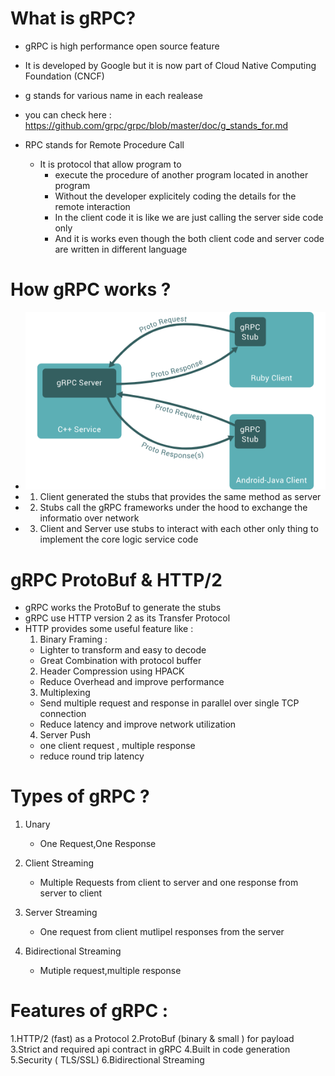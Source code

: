 # What is gRPC?

- gRPC is high performance open source feature
- It is developed by Google but it is now part of Cloud Native Computing Foundation (CNCF)
- g stands for various name in each realease
- you can check here : https://github.com/grpc/grpc/blob/master/doc/g_stands_for.md

- RPC stands for Remote Procedure Call
  - It is protocol that allow program to
    - execute the procedure of another program located in another program
    - Without the developer explicitely coding the details for the remote interaction
    - In the client code it is like we are just calling the server side code only
    - And it is works even though the both client code and server code are written in different language

# How gRPC works ?

- ![alt text](image.png)
- 1. Client generated the stubs that provides the same method as server
- 2. Stubs call the gRPC frameworks under the hood to exchange the informatio over network
- 3. Client and Server use stubs to interact with each other only thing to implement the core logic service code

# gRPC ProtoBuf & HTTP/2

- gRPC works the ProtoBuf to generate the stubs
- gRPC use HTTP version 2 as its Transfer Protocol
- HTTP provides some useful feature like :
  1. Binary Framing :
  - Lighter to transform and easy to decode
  - Great Combination with protocol buffer
  2. Header Compression using HPACK
  - Reduce Overhead and improve performance
  3. Multiplexing
  - Send multiple request and response in parallel over single TCP connection
  - Reduce latency and improve network utilization
  4. Server Push
  - one client request , multiple response
  - reduce round trip latency

# Types of gRPC ?

1. Unary

   - One Request,One Response

2. Client Streaming

   - Multiple Requests from client to server and one response from server to client

3. Server Streaming

   - One request from client mutlipel responses from the server

4. Bidirectional Streaming
   - Mutiple request,multiple response

# Features of gRPC :

1.HTTP/2 (fast) as a Protocol
2.ProtoBuf (binary & small ) for payload
3.Strict and required api contract in gRPC
4.Built in code generation
5.Security ( TLS/SSL)
6.Bidirectional Streaming
